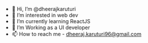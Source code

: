 - 👋 Hi, I’m @dheerajkaruturi
- 👀 I’m interested in web dev
- 🌱 I’m currently learning ReactJS
- 💞️ I’m Working as a UI developer
- 📫 How to reach me - dheeraj.karuturi96@gmail.com


